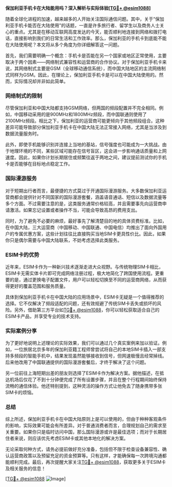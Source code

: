 **保加利亚手机卡在大陆能用吗？深入解析与实际体验[[TG💪+ @esim1088](https://t.me/s/esim1088)]**

随着全球化进程的加速，越来越多的人开始关注国际通信问题。其中，关于“保加利亚手机卡能否在大陆使用”的话题，一直是许多旅行者、留学生以及商务人士关心的重点。尤其是在移动互联网高度发达的今天，能否顺利地连接到网络和拨打电话，直接影响到我们的日常生活和工作效率。那么，保加利亚的手机卡到底能不能在大陆使用呢？本文将从多个角度为你详细解答这一问题。

首先，我们需要明确一个概念：手机卡是否能在另一个国家或地区正常使用，主要取决于两个因素——网络制式兼容性和运营商的合作协议。对于保加利亚手机卡来说，其网络制式主要是GSM（全球移动通信系统），而中国大陆地区的主流网络制式同样为GSM。因此，在理论上，保加利亚手机卡是可以在中国大陆使用的。然而，实际情况却并非如此简单。

### 网络制式的限制

尽管保加利亚和中国大陆都支持GSM网络，但两国的频段配置并不完全相同。例如，中国移动采用的是900MHz和1800MHz频段，而中国联通则使用了2100MHz频段。相比之下，保加利亚的运营商可能更倾向于其他频段组合。这种差异可能导致部分保加利亚手机卡在中国大陆无法正常接入网络，尤其是当涉及到数据流量服务时。

此外，即使手机能够识别并连接上当地的基站，信号强度也可能成为一大挑战。由于地理环境的不同，某些区域可能存在信号盲区，这会进一步影响通话质量和上网速度。因此，如果你计划长期居住或频繁往返于两地之间，建议提前测试你的手机卡是否能够在目标地点稳定工作。

### 国际漫游服务

对于短期出行者而言，最便捷的方式莫过于开通国际漫游服务。大多数保加利亚运营商都会提供针对不同国家的国际漫游套餐，涵盖语音通话、短信以及数据流量等多个方面。不过需要注意的是，这类服务通常价格较高，并且需要事先向运营商申请激活。如果忘记设置或者操作不当，可能会导致高昂的费用支出。

同时，为了避免不必要的麻烦，最好事先了解清楚目的地的具体资费标准。比如，在中国大陆，三大运营商（中国移动、中国联通、中国电信）均推出了面向外国用户的专属优惠方案，这些计划往往比直接购买当地SIM卡更具性价比。因此，如果你只是偶尔需要与中国大陆联系，不妨考虑选择此类服务。

### ESIM卡的优势

近年来，ESIM卡作为一种新兴技术逐渐走进大众视野。与传统物理SIM卡相比，ESIM卡无需实体卡片即可完成网络注册过程，极大地简化了跨国使用流程。更重要的是，通过更换电子配置文件，用户可以轻松切换至不同的运营商网络，从而获得更好的覆盖范围和服务质量。

具体到保加利亚手机卡在中国大陆的应用场景中，ESIM卡无疑是一个值得推荐的选择。它不仅解决了频段适配的问题，还有效规避了传统SIM卡丢失或损坏的风险。另外，借助第三方平台如[TG💪+ @esim1088](https://t.me/s/esim1088)，你可以轻松获取适合自己的ESIM卡产品，并享受专业的技术支持。

### 实际案例分享

为了更好地说明上述理论的实际效果，我们可以通过几个真实案例来加以验证。例如，一位旅居北京多年的保加利亚籍工程师曾尝试将自己的本地SIM卡插入一部支持多频段的智能手机中，结果发现虽然能够接收到信号，但网速极慢且经常掉线。后来他改用了中国联通提供的国际漫游套餐后，才终于解决了这个问题。

另一位前往上海短期出差的朋友则选择了ESIM卡作为解决方案。据他描述，在抵达机场后仅花了不到十分钟便完成了所有设置步骤，并且在整个行程期间始终保持流畅的通信体验。他还特别提到，这种灵活的操作方式让他免去了随身携带多张SIM卡的烦恼。

### 总结

综上所述，保加利亚手机卡在中国大陆原则上是可以使用的，但由于种种客观条件的影响，实际效果可能会有所差异。对于普通消费者而言，合理规划自己的需求至关重要。如果你只是临时访问中国，那么国际漫游或许是最佳选项；而对于长期居住者来说，则应该优先考虑ESIM卡或其他本地化的解决方案。

无论采取何种方式，请务必提前做好充分准备，包括但不限于检查设备兼容性、确认运营商政策以及预留充足的资金预算等。只有这样，才能确保每一次跨境沟通都能顺利完成。最后，再次提醒大家关注[TG💪+ @esim1088](https://t.me/s/esim1088)，获取更多关于ESIM卡及相关服务的信息！

[[TG💪+ @esim1088](https://t.me/s/esim1088) ![Image](https://i.postimg.cc/4NQfJmqS/Snipaste-2025-05-13-00-14-12.png)]